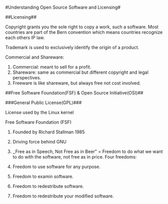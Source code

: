 #Understanding Open Source Software and Licensing#

##Licensing##

Copyright grants you the sole right to copy a work, such a software. Most countries are part of the Bern convention which means countries recognize each others IP law.

Trademark is used to exclusively identify the origin of a product.

Commercial and Shareware:

1. Commercial: meant to sell for a profit.
2. Shareware: same as commercial but different copyright and legal perspectives.
3. Freeware is like shareware, but always free not cost involved.

##Free Software Foundation(FSF) & Open Source Initiative(OSI)##

###General Public License(GPL)###

License used by the Linux kernel  

Free Software Foundation (FSF)
1. Founded by Richard Stallman 1985
2. Driving force behind GNU
3. ,,Free as in Speech, Not Free as in Beer" = Freedom to do what we want to do with the software, not free as in price. Four freedoms:

  1. Freedom to use software for any purpose.
  2. Freedom to examin software.
  3. Freedom to redestribute software.
  4. Freedom to redestribute your modified software.


